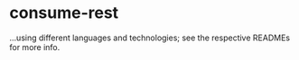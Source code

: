 # consume-rest

...using different languages and technologies; see the respective READMEs for more info.
